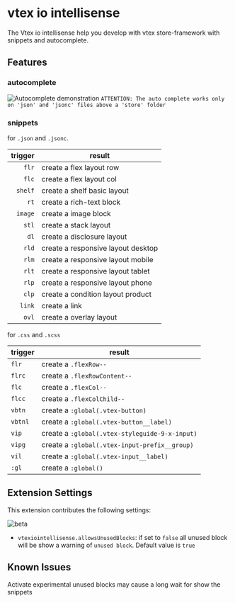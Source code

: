 # vtex io intellisense

The Vtex io intellisense help you develop with vtex store-framework with snippets and autocomplete.

## Features

### autocomplete

![Autocomplete demonstration](https://user-images.githubusercontent.com/48053804/141369446-3df45670-6d9b-4f4b-8e96-435518b884d9.gif)
`ATTENTION: The auto complete works only on 'json' and 'jsonc' files above a 'store' folder `

### snippets

for `.json` and `.jsonc`.

| trigger | result                             |
| ------: | ---------------------------------- |
|   `flr` | create a flex layout row           |
|   `flc` | create a flex layout col           |
| `shelf` | create a shelf basic layout        |
|    `rt` | create a rich-text block           |
| `image` | create a image block               |
|   `stl` | create a stack layout              |
|    `dl` | create a disclosure layout         |
|   `rld` | create a responsive layout desktop |
|   `rlm` | create a responsive layout mobile  |
|   `rlt` | create a responsive layout tablet  |
|   `rlp` | create a responsive layout phone   |
|   `clp` | create a condition layout product  |
|  `link` | create a link                      |
|   `ovl` | create a overlay layout            |

for `.css` and `.scss`

| trigger | result                                         |
| ------- | ---------------------------------------------- |
| `flr`   | create a `.flexRow--`                          |
| `flrc`  | create a `.flexRowContent--`                   |
| `flc`   | create a `.flexCol--`                          |
| `flcc`  | create a `.flexColChild--`                     |
| `vbtn`  | create a `:global(.vtex-button)`               |
| `vbtnl` | create a `:global(.vtex-button__label)`        |
| `vip`   | create a `:global(.vtex-styleguide-9-x-input)` |
| `vipg`  | create a `:global(.vtex-input-prefix__group)`  |
| `vil`   | create a `:global(.vtex-input__label)`         |
| `:gl`   | create a `:global()`                           |

<!--

## Requirements

If you have any requirements or dependencies, add a section describing those and how to install and configure them. -->

## Extension Settings

This extension contributes the following settings:

![beta](https://img.shields.io/badge/-beta-red)

- `vtexiointellisense.allowsUnusedBlocks`: if set to `false` all unused block will be show a warning of `unused block`. Default value is `true`

## Known Issues

Activate experimental unused blocks may cause a long wait for show the snippets

<!--
## Release Notes

Users appreciate release notes as you update your extension.

### 1.0.0

Initial release of ...

### 1.0.1

Fixed issue #.

### 1.1.0

Added features X, Y, and Z.

-----------------------------------------------------------------------------------------------------------

## Working with Markdown

**Note:** You can author your README using Visual Studio Code.  Here are some useful editor keyboard shortcuts:

* Split the editor (`Cmd+\` on macOS or `Ctrl+\` on Windows and Linux)
* Toggle preview (`Shift+CMD+V` on macOS or `Shift+Ctrl+V` on Windows and Linux)
* Press `Ctrl+Space` (Windows, Linux) or `Cmd+Space` (macOS) to see a list of Markdown snippets

### For more information

* [Visual Studio Code's Markdown Support](http://code.visualstudio.com/docs/languages/markdown)
* [Markdown Syntax Reference](https://help.github.com/articles/markdown-basics/)

**Enjoy!** -->
